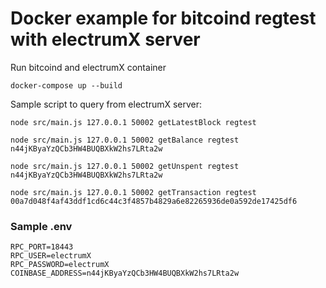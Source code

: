 # Docker example for bitcoind regtest with electrumX server

Run bitcoind and electrumX container

```
docker-compose up --build
```

Sample script to query from electrumX server:

```
node src/main.js 127.0.0.1 50002 getLatestBlock regtest

node src/main.js 127.0.0.1 50002 getBalance regtest n44jKByaYzQCb3HW4BUQBXkW2hs7LRta2w

node src/main.js 127.0.0.1 50002 getUnspent regtest n44jKByaYzQCb3HW4BUQBXkW2hs7LRta2w

node src/main.js 127.0.0.1 50002 getTransaction regtest 00a7d048f4af43ddf1cd6c44c3f4857b4829a6e82265936de0a592de17425df6
```

### Sample .env

```
RPC_PORT=18443
RPC_USER=electrumX
RPC_PASSWORD=electrumX
COINBASE_ADDRESS=n44jKByaYzQCb3HW4BUQBXkW2hs7LRta2w
```
